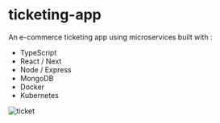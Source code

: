 # ticketing-app

An e-commerce ticketing app using microservices built with :
- TypeScript
- React / Next
- Node / Express
- MongoDB
- Docker
- Kubernetes

![ticket](https://media.giphy.com/media/FywHpJCtWSb28/giphy.gif)

